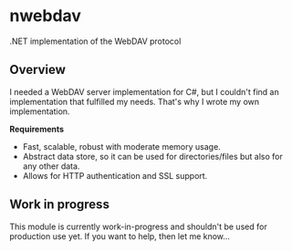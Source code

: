 # nwebdav
.NET implementation of the WebDAV protocol

## Overview
I needed a WebDAV server implementation for C#, but I couldn't find an implementation that fulfilled my needs. That's why I wrote
my own implementation.

__Requirements__
* Fast, scalable, robust with moderate memory usage.
* Abstract data store, so it can be used for directories/files but also for any other data.
* Allows for HTTP authentication and SSL support.

## Work in progress
This module is currently work-in-progress and shouldn't be used for production use yet. If you want to help, then let me know...
